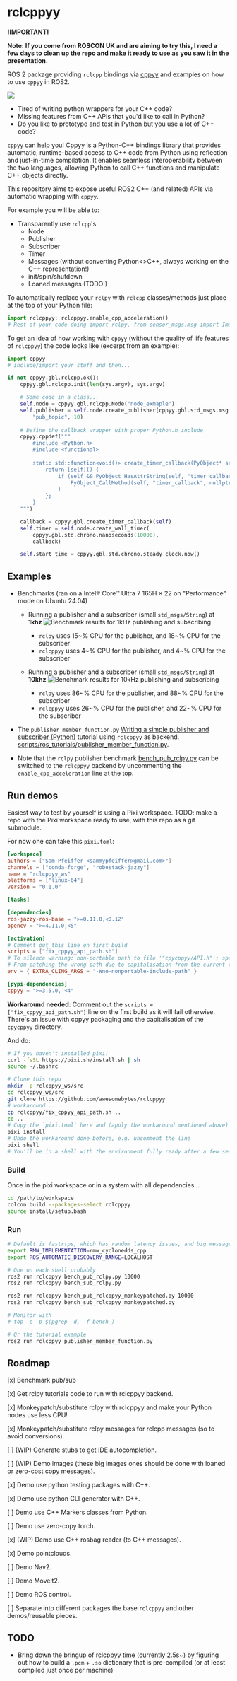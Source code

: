 # rclcppyy

**!IMPORTANT!**

**Note: If you come from ROSCON UK and are aiming to try this, I need a few days to clean up the repo and make it ready to use as you saw it in the presentation.**

ROS 2 package providing `rclcpp` bindings via [cppyy](https://cppyy.readthedocs.io/en/latest/) and examples on how to use `cppyy` in ROS2.

![](media/rclcppyy_presentation_logo.png)


* Tired of writing python wrappers for your C++ code?
* Missing features from C++ APIs that you'd like to call in Python?
* Do you like to prototype and test in Python but you use a lot of C++ code?

`cppyy` can help you! Cppyy is a Python-C++ bindings library that provides automatic, runtime-based access to C++ code from Python using reflection and just-in-time compilation. It enables seamless interoperability between the two languages, allowing Python to call C++ functions and manipulate C++ objects directly.

This repository aims to expose useful ROS2 C++ (and related) APIs via automatic wrapping with `cppyy`.

For example you will be able to:
* Transparently use `rclcpp`'s
    * Node
    * Publisher
    * Subscriber
    * Timer
    * Messages (without converting Python<>C++, always working on the C++ representation!)
    * init/spin/shutdown
    * Loaned messages (TODO!)

To automatically replace your `rclpy` with `rclcpp` classes/methods just place at the top of your Python file:
```python
import rclcppyy; rclcppyy.enable_cpp_acceleration()
# Rest of your code doing import rclpy, from sensor_msgs.msg import Image... etc
```

To get an idea of how working with `cppyy` (without the quality of life features of `rclcppyy`) the code looks like (excerpt from an example):
```python
import cppyy
# include/import your stuff and then...

if not cppyy.gbl.rclcpp.ok():
    cppyy.gbl.rclcpp.init(len(sys.argv), sys.argv)

    # Some code in a class...
    self.node = cppyy.gbl.rclcpp.Node("node_exmaple")
    self.publisher = self.node.create_publisher[cppyy.gbl.std_msgs.msg.String](
        "pub_topic", 10)
        
    # Define the callback wrapper with proper Python.h include
    cppyy.cppdef("""
        #include <Python.h>
        #include <functional>
        
        static std::function<void()> create_timer_callback(PyObject* self) {
            return [self]() {
                if (self && PyObject_HasAttrString(self, "timer_callback")) {
                    PyObject_CallMethod(self, "timer_callback", nullptr);
                }
            };
        }
    """)

    callback = cppyy.gbl.create_timer_callback(self)
    self.timer = self.node.create_wall_timer(
        cppyy.gbl.std.chrono.nanoseconds(10000),
        callback)

    self.start_time = cppyy.gbl.std.chrono.steady_clock.now()
```

## Examples

* Benchmarks (ran on a Intel® Core™ Ultra 7 165H × 22 on "Performance" mode on Ubuntu 24.04)
    * Running a publisher and a subscriber (small `std_msgs/String`) at **1khz**
    ![Benchmark results for 1kHz publishing and subscribing](media/benchmark_pub_sub_1k_hz.png)
        * `rclpy` uses 15~% CPU for the publisher, and 18~% CPU for the subscriber
        * `rclcppyy` uses 4~% CPU for the publisher, and 4~% CPU for the subscriber

    * Running a publisher and a subscriber (small `std_msgs/String`) at **10khz**
    ![Benchmark results for 10kHz publishing and subscribing](media/benchmark_pub_sub_10k_hz.png)
        * `rclpy` uses 86~% CPU for the publisher, and 88~% CPU for the subscriber
        * `rclcppyy` uses 26~% CPU for the publisher, and 22~% CPU for the subscriber

* The `publisher_member_function.py` [Writing a simple publisher and subscriber (Python)](https://docs.ros.org/en/jazzy/Tutorials/Beginner-Client-Libraries/Writing-A-Simple-Py-Publisher-And-Subscriber.html) tutorial using `rclcppyy` as backend. [scripts/ros_tutorials/publisher_member_function.py](scripts/ros_tutorials/publisher_member_function.py).
* Note that the `rclpy` publisher benchmark [bench_pub_rclpy.py](scripts/benchmarks/bench_pub_rclpy.py) can be switched to the `rclcppyy` backend by uncommenting the `enable_cpp_acceleration` line at the top.


## Run demos
Easiest way to test by yourself is using a Pixi workspace. TODO: make a repo with the Pixi workspace ready to use, with this repo as a git submodule.

For now one can take this `pixi.toml`:
```toml
[workspace]
authors = ["Sam Pfeiffer <sammypfeiffer@gmail.com>"]
channels = ["conda-forge", "robostack-jazzy"]
name = "rclcppyy_ws"
platforms = ["linux-64"]
version = "0.1.0"

[tasks]

[dependencies]
ros-jazzy-ros-base = ">=0.11.0,<0.12"
opencv = ">=4.11.0,<5"

[activation]
# Comment out this line on first build
scripts = ["fix_cppyy_api_path.sh"]
# To silence warning: non-portable path to file '"cpycppyy/API.h"'; specified path differs in case from file name on disk [-Wnonportable-include-path]
# From patching the wrong path due to capitalisation from the current cppyy packaged version
env = { EXTRA_CLING_ARGS = "-Wno-nonportable-include-path" }

[pypi-dependencies]
cppyy = ">=3.5.0, <4"
```
**Workaround needed**: Comment out the `scripts = ["fix_cppyy_api_path.sh"]` line on the first build as it will fail otherwise. There's an issue with cppyy packaging and the capitalisation of the `cpycppyy` directory.

And do:
```bash
# If you haven't installed pixi:
curl -fsSL https://pixi.sh/install.sh | sh
source ~/.bashrc

# Clone this repo
mkdir -p rclcppyy_ws/src
cd rclcppyy_ws/src
git clone https://github.com/awesomebytes/rclcppyy
# workaround...
cp rclcppyy/fix_cppyy_api_path.sh ..
cd ..
# Copy the `pixi.toml` here and (apply the workaround mentioned above)
pixi install
# Undo the workaround done before, e.g. uncomment the line
pixi shell
# You'll be in a shell with the environment fully ready after a few seconds
```


### Build

Once in the pixi workspace or in a system with all dependencies...

```bash
cd /path/to/workspace
colcon build --packages-select rclcppyy
source install/setup.bash
```

### Run

```bash
# Default is fastrtps, which has random latency issues, and big messages don't pass through
export RMW_IMPLEMENTATION=rmw_cyclonedds_cpp
export ROS_AUTOMATIC_DISCOVERY_RANGE=LOCALHOST

# One on each shell probably
ros2 run rclcppyy bench_pub_rclpy.py 10000
ros2 run rclcppyy bench_sub_rclpy.py

ros2 run rclcppyy bench_pub_rclcppyy_monkeypatched.py 10000
ros2 run rclcppyy bench_sub_rclcppyy_monkeypatched.py

# Monitor with
# top -c -p $(pgrep -d, -f bench_)

# Or the tutorial example
ros2 run rclcppyy publisher_member_function.py
```

## Roadmap

[x] Benchmark pub/sub

[x] Get rclpy tutorials code to run with rclcppyy backend.

[x] Monkeypatch/substitute rclpy with rclcppyy and make your Python nodes use less CPU!

[x] Monkeypatch/substitute rclpy messages for rclcpp messages (so to avoid conversions).

[ ] (WIP) Generate stubs to get IDE autocompletion.

[ ] (WIP) Demo images (these big images ones should be done with loaned or zero-cost copy messages).

[x] Demo use python testing packages with C++.

[x] Demo use python CLI generator with C++.

[ ] Demo use C++ Markers classes from Python.

[ ] Demo use zero-copy torch.

[x] (WIP) Demo use C++ rosbag reader (to C++ messages).

[x] Demo pointclouds.

[ ] Demo Nav2.

[ ] Demo Moveit2.

[ ] Demo ROS control.

[ ] Separate into different packages the base `rclcppyy` and other demos/reusable pieces.


## TODO

* Bring down the bringup of rclcppyy time (currently 2.5s~) by figuring out how to build a `.pcm` + `.so` dictionary that is pre-compiled (or at least compiled just once per machine)
